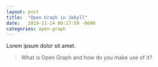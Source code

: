 ```yaml
---
layout: post
title:  "Open Graph in Jekyll"
date:   2019-11-14 00:17:59 -0600
categories: open-graph
---
```

Lorem ipsum dolor sit amet.

> What is Open Graph and how do you make use of it?
